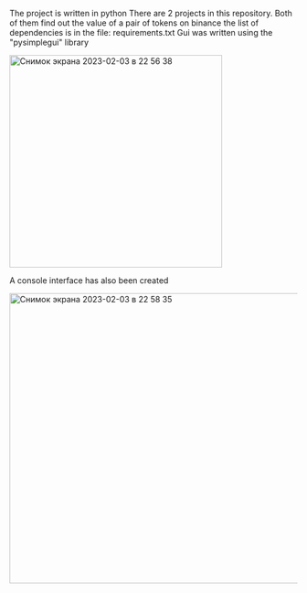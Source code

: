 The project is written in python
There are 2 projects in this repository. Both of them find out the value of a pair of tokens on binance
the list of dependencies is in the file: requirements.txt
Gui was written using the "pysimplegui" library

<img width="372" alt="Снимок экрана 2023-02-03 в 22 56 38" src="https://user-images.githubusercontent.com/76571415/216697784-9dd7b694-9727-4487-adae-67674b95995e.png">

A console interface has also been created

<img width="508" alt="Снимок экрана 2023-02-03 в 22 58 35" src="https://user-images.githubusercontent.com/76571415/216698649-f319d778-a477-4f0b-8f76-e4e219c54390.png">
